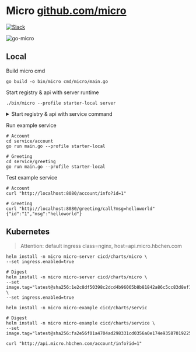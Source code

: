 # Micro [github.com/micro](http://github.com/micro)

[![Slack](https://img.shields.io/badge/slack-join-D60051.svg)](https://hbchen.slack.com/messages/CE68CJ60Z)

![go-micro](/doc/img/micro.jpg "go-micro")

## Local

Build micro cmd
```shell script
go build -o bin/micro cmd/micro/main.go
```

Start registry & api with server runtime
```shell script
./bin/micro --profile starter-local server
```

<details>
  <summary> Start registry & api with service command </summary>
Run registry service
```shell script
./bin/micro --profile starter-local service registry
```

Run API service
```shell script
./bin/micro --profile starter-local service api
```
</details>

Run example service 
```shell script
# Account
cd service/account
go run main.go --profile starter-local

# Greeting
cd service/greeting
go run main.go --profile starter-local
```

Test example service 
```shell script
# Account
curl "http://localhost:8080/account/info?id=1"

# Greeting
curl "http://localhost:8080/greeting/call?msg=helloworld"
{"id":"1","msg":"helloworld"}
```

## Kubernetes

> Attention: default ingress class=nginx, host=api.micro.hbchen.com

```shell
helm install -n micro micro-server cicd/charts/micro \
--set ingress.enabled=true

# Digest
helm install -n micro micro-server cicd/charts/micro \
--set image.tag="latest@sha256:1e2c8df50398c2dcd4b96065b8b81842a86c5cc83d8ef1ae96ac7b5d8432add3" \
--set ingress.enabled=true
```

```shell
helm install -n micro micro-example cicd/charts/servic

# Digest
helm install -n micro micro-example cicd/charts/service \
--set image.tag="latest@sha256:fa2e56f01a4704ad298331cd0356a0e174e9358701922552934bbd4987c9fb80"
```

```shell
curl "http://api.micro.hbchen.com/account/info?id=1"
```